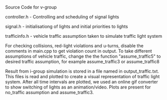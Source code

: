 Source Code for v-group

controller.h - Controlling and scheduling of signal lights

signal.h - initialisationg of lights and initial priorities to lights

trafficinfo.h - vehicle traffic assumption taken to simulate traffic light system

For checking collisions, red-light violations and u-turns, disable the comments in main.cpp to get violation count in output.
To take different assumptions of vehicle traffic, change the the function "assume_traffic5" to desired traffic assumption, for example assume_traffic3 or assume_traffic8

Result from i-group simulation is stored in a file named in output_traffic.txt. This files is read and plotted to create a visual representation of traffic light system. After all time intervals are plotted, we used an online gif converter to show switching of lights as an animation/video. Plots are present for no_traffic assumption and assume_traffic3.
